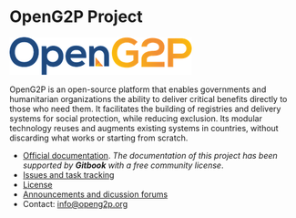 # OpenG2P Project

![](https://github.com/OpenG2P/openg2p-documentation/blob/1.0.0/.gitbook/assets/openg2p-logo-small.png)

OpenG2P is an open-source platform that enables governments and humanitarian organizations the ability to deliver critical benefits directly to those who need them. It facilitates the building of registries and delivery systems for social protection, while reducing exclusion. Its modular technology reuses and augments existing systems in countries, without discarding what works or starting from scratch.

* [Official documentation](https://docs.openg2p.org). _The documentation of this project has been supported by **Gitbook** with a free community license_.
* [Issues and task tracking](https://docs.openg2p.org/community/contributing-to-openg2p#issues)
* [License](https://docs.openg2p.org/license)
* [Announcements and dicussion forums](https://github.com/orgs/OpenG2P/discussions)
* Contact: info@openg2p.org

